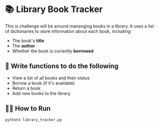 # 📚 Library Book Tracker

This is challenge will be around mananging books in a library. It uses a list of dictionaries to store information about each book, including:

- The book's **title**
- The **author**
- Whether the book is currently **borrowed**

## 🚀 Write functions to do the following

- View a list of all books and their status
- Borrow a book (if it's available)
- Return a book
- Add new books to the library

## 🏃‍♂️ How to Run

```zsh
python3 library_tracker.py
